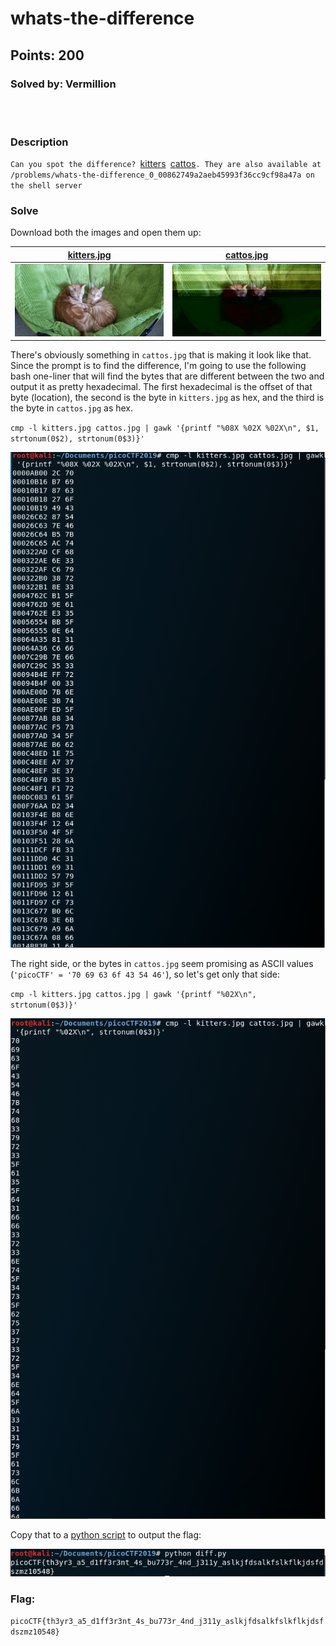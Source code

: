 # whats-the-difference
## Points: 200
### Solved by: Vermillion
<br></br>
### Description

`Can you spot the difference? `[kitters](kitters.jpg)` `[cattos](cattos.jpg)`. They are also available at /problems/whats-the-difference_0_00862749a2aeb45993f36cc9cf98a47a on the shell server`

### Solve

Download both the images and open them up:

|[kitters.jpg](kitters.jpg)|[cattos.jpg](cattos.jpg)|
|----|----|
|![](kitters.jpg)|![](cattos.jpg)|

There's obviously something in `cattos.jpg` that is making it look like that. Since the prompt is to find the difference, I'm going to use the following bash one-liner that will find the bytes that are different between the two and output it as pretty hexadecimal. The first hexadecimal is the offset of that byte (location), the second is the byte in `kitters.jpg` as hex, and the third is the byte in `cattos.jpg` as hex.

`cmp -l kitters.jpg cattos.jpg | gawk '{printf "%08X %02X %02X\n", $1, strtonum(0$2), strtonum(0$3)}'`

![](/Images/2019/picoCTF/diffbash.PNG)

The right side, or the bytes in `cattos.jpg` seem promising as ASCII values (`'picoCTF' = '70 69 63 6f 43 54 46'`), so let's get only that side:

`cmp -l kitters.jpg cattos.jpg | gawk '{printf "%02X\n", strtonum(0$3)}'`

![](/Images/2019/picoCTF/diffascii.PNG)

Copy that to a [python script](diff.py) to output the flag:

![](/Images/2019/picoCTF/diffflag.PNG)

### Flag:
`picoCTF{th3yr3_a5_d1ff3r3nt_4s_bu773r_4nd_j311y_aslkjfdsalkfslkflkjdsfdszmz10548}`
